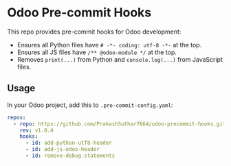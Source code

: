 # Odoo Pre-commit Hooks

This repo provides pre-commit hooks for Odoo development:

- Ensures all Python files have `# -*- coding: utf-8 -*-` at the top.
- Ensures all JS files have `/** @odoo-module */` at the top.
- Removes `print(...)` from Python and `console.log(...)` from JavaScript files.

## Usage

In your Odoo project, add this to `.pre-commit-config.yaml`:

```yaml
repos:
  - repo: https://github.com/PrakashSuthar7664/odoo-precommit-hooks.git
    rev: v1.0.4
    hooks:
      - id: add-python-utf8-header
      - id: add-js-odoo-header
      - id: remove-debug-statements

